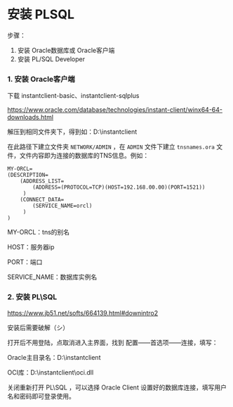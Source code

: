 # 安装 PLSQL

步骤：

1. 安装 Oracle数据库或 Oracle客户端
2. 安装 PL/SQL Developer



### 1. 安装 Oracle客户端

下载 instantclient-basic、instantclient-sqlplus

https://www.oracle.com/database/technologies/instant-client/winx64-64-downloads.html

解压到相同文件夹下，得到如：D:\instantclient

在此路径下建立文件夹 `NETWORK/ADMIN` ，在 `ADMIN` 文件下建立 `tnsnames.ora` 文件，文件内容即为连接的数据库的TNS信息。例如：

```
MY-ORCL=
(DESCRIPTION=
    (ADDRESS_LIST=
        (ADDRESS=(PROTOCOL=TCP)(HOST=192.168.00.00)(PORT=1521))
     )
    (CONNECT_DATA=
        (SERVICE_NAME=orcl)
     )
)
```

MY-ORCL：tns的别名 

HOST：服务器ip 

PORT：端口

SERVICE_NAME：数据库实例名



### 2. 安装 PL\SQL

https://www.jb51.net/softs/664139.html#downintro2

安装后需要破解（シ）

打开后不用登陆，点取消进入主界面，找到 配置——首选项——连接，填写：

Oracle主目录名：D:\instantclient 

OCI库：D:\instantclient\oci.dll



关闭重新打开 PL\SQL ，可以选择 Oracle Client 设置好的数据库连接，填写用户名和密码即可登录使用。










